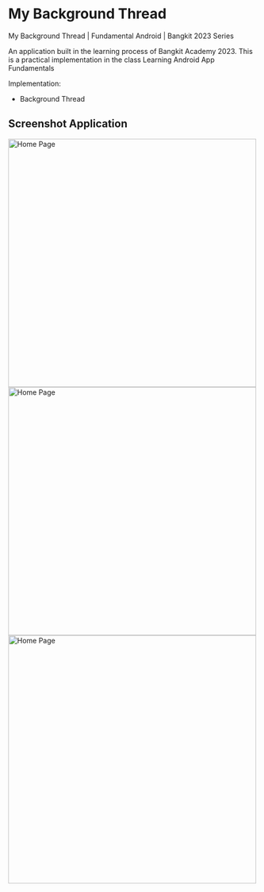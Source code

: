 # My Background Thread
My Background Thread | Fundamental Android | Bangkit 2023 Series

An application built in the learning process of Bangkit Academy 2023. This is a practical implementation in the class Learning Android App Fundamentals

Implementation:
- Background Thread

## Screenshot Application
<img src="https://github.com/riyandifirman/my-background-thread/assets/49358131/7e9ed534-89c5-4123-893a-efc33eaaaa15" alt="Home Page" widht="500" height="500">
<img src="https://github.com/riyandifirman/my-background-thread/assets/49358131/8f898754-558d-4b37-908e-fc35d69d10ef" alt="Home Page" widht="500" height="500">
<img src="https://github.com/riyandifirman/my-background-thread/assets/49358131/05a24571-aadd-4208-9bf8-318ec8efdd21" alt="Home Page" widht="500" height="500">
